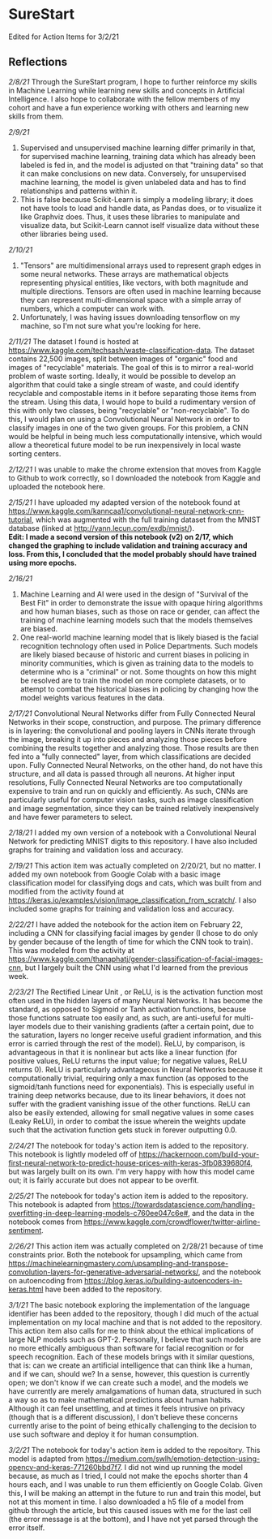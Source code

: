 # SureStart
Edited for Action Items for 3/2/21


## Reflections

*2/8/21*
Through the SureStart program, I hope to further reinforce my skills in Machine Learning while learning new skills and concepts in Artificial Intelligence. I also hope to collaborate with the fellow members of my cohort and have a fun experience working with others and learning new skills from them.  

*2/9/21*
1. Supervised and unsupervised machine learning differ primarily in that, for supervised machine learning, training data which has already been labeled is fed in, and the model is adjusted on that "training data" so that it can make conclusions on new data. Conversely, for unsupervised machine learning, the model is given unlabeled data and has to find relationships and patterns within it.  
2. This is false because Scikit-Learn is simply a modeling library; it does not have tools to load and handle data, as Pandas does, or to visualize it like Graphviz does. Thus, it uses these libraries to manipulate and visualize data, but Scikit-Learn cannot iself visualize data without these other libraries being used.  

*2/10/21*
1. "Tensors" are multidimensional arrays used to represent graph edges in some neural networks. These arrays are mathematical objects representing physical entities, like vectors, with both magnitude and multiple directions. Tensors are often used in machine learning because they can represent multi-dimensional space with a simple array of numbers, which a computer can work with.  
2. Unfortunately, I was having issues downloading tensorflow on my machine, so I'm not sure what you're looking for here.  

*2/11/21*
The dataset I found is hosted at https://www.kaggle.com/techsash/waste-classification-data. The dataset contains 22,500 images, split between images of "organic" food and images of "recyclable" materials. The goal of this is to mirror a real-world problem of waste sorting. Ideally, it would be possible to develop an algorithm that could take a single stream of waste, and could identify recyclable and compostable items in it before separating those items from the stream. Using this data, I would hope to build a rudimentary version of this with only two classes, being "recyclable" or "non-recyclable". To do this, I would plan on using a Convolutional Neural Network in order to classify images in one of the two given groups. For this problem, a CNN would be helpful in being much less computationally intensive, which would allow a theoretical future model to be run inexpensively in local waste sorting centers.  

*2/12/21*
I was unable to make the chrome extension that moves from Kaggle to Github to work correctly, so I downloaded the notebook from Kaggle and uploaded the notebook here.  

*2/15/21*
I have uploaded my adapted version of the notebook found at https://www.kaggle.com/kanncaa1/convolutional-neural-network-cnn-tutorial, which was augmented with the full training dataset from the MNIST database (linked at http://yann.lecun.com/exdb/mnist/).  
**Edit: I made a second version of this notebook (v2) on 2/17, which changed the graphing to include validation and training accuracy and loss. From this, I concluded that the model probably should have trained using more epochs.**  

*2/16/21*
1. Machine Learning and AI were used in the design of "Survival of the Best Fit" in order to demonstrate the issue with opaque hiring algorithms and how human biases, such as those on race or gender, can affect the training of machine learning models such that the models themselves are biased.  
2. One real-world machine learning model that is likely biased is the facial recognition technology often used in Police Departments. Such models are likely biased because of historic and current biases in policing in minority communities, which is given as training data to the models to determine who is a "criminal" or not. Some thoughts on how this might be resolved are to train the model on more complete datasets, or to attempt to combat the historical biases in policing by changing how the model weights various features in the data.  

*2/17/21*
Convolutional Neural Networks differ from Fully Connected Neural Networks in their scope, construction, and purpose. The primary difference is in layering: the convolutional and pooling layers in CNNs iterate through the image, breaking it up into pieces and analyzing those pieces before combining the results together and analyzing those. Those results are then fed into a "fully connected" layer, from which classifications are decided upon. Fully Connected Neural Networks, on the other hand, do not have this structure, and all data is passed through all neurons. At higher input resolutions, Fully Connected Neural Networks are too computationally expensive to train and run on quickly and efficiently. As such, CNNs are particularly useful for computer vision tasks, such as image classification and image segmentation, since they can be trained relatively inexpensively and have fewer parameters to select.   

*2/18/21* I added my own version of a notebook with a Convolutional Neural Network for predicting MNIST digits to this repository. I have also included graphs for training and validation loss and accuracy.

*2/19/21* This action item was actually completed on 2/20/21, but no matter. I added my own notebook from Google Colab with a basic image classification model for classifying dogs and cats, which was built from and modified from the activity found at https://keras.io/examples/vision/image_classification_from_scratch/. I also included some graphs for training and validation loss and accuracy.  

*2/22/21* I have added the notebook for the action item on February 22, including a CNN for classifying facial images by gender (I chose to do only by gender because of the length of time for which the CNN took to train). This was modeled from the activity at https://www.kaggle.com/thanaphatj/gender-classification-of-facial-images-cnn, but I largely built the CNN using what I'd learned from the previous week.  

*2/23/21* The Rectified Linear Unit , or ReLU, is is the activation function most often used in the hidden layers of many Neural Networks. It has become the standard, as opposed to Sigmoid or Tanh activation functions, because those functions satruate too easily and, as such, are anti-useful for multi-layer models due to their vanishing gradients (after a certain point, due to the saturation, layers no longer receive useful gradient information, and this error is carried through the rest of the model). ReLU, by comparison, is advantageous in that it is nonlinear but acts like a linear function (for positive values, ReLU returns the input value; for negative values, ReLU returns 0). ReLU is particularly advantageous in Neural Networks because it computationally trivial, requiring only a max function (as opposed to the sigmoid/tanh functions need for exponentials). This is especially useful in training deep networks because, due to its linear behaviors, it does not suffer with the gradient vanishing issue of the other functions. ReLU can also be easily extended, allowing for small negative values in some cases (Leaky ReLU), in order to combat the issue wherein the weights update such that the activation function gets stuck in forever outputting 0.0.  

*2/24/21* The notebook for today's action item is added to the repository. This notebook is lightly modeled off of https://hackernoon.com/build-your-first-neural-network-to-predict-house-prices-with-keras-3fb0839680f4, but was largely built on its own. I'm very happy with how this model came out; it is fairly accurate but does not appear to be overfit.  

*2/25/21* The notebook for today's action item is added to the repository. This notebook is adapted from https://towardsdatascience.com/handling-overfitting-in-deep-learning-models-c760ee047c6e#, and the data in the notebook comes from https://www.kaggle.com/crowdflower/twitter-airline-sentiment.  

*2/26/21* This action item was actually completed on 2/28/21 because of time constraints prior. Both the notebook for upsampling, which came from https://machinelearningmastery.com/upsampling-and-transpose-convolution-layers-for-generative-adversarial-networks/, and the notebook on autoencoding from https://blog.keras.io/building-autoencoders-in-keras.html have been added to the repository.  

*3/1/21* The basic notebook exploring the implementation of the language identifier has been added to the repository, though I did much of the actual implementation on my local machine and that is not added to the repository. This action item also calls for me to think about the ethical implications of large NLP models such as GPT-2. Personally, I believe that such models are no more ethically ambiguous than software for facial recognition or for speech recognition. Each of these models brings with it similar questions, that is: can we create an artificial intelligence that can think like a human, and if we can, should we? In a sense, however, this question is currently open; we don't know if we can create such a model, and the models we have currently are merely amalgamations of human data, structured in such a way so as to make mathematical predictions about human habits. Although it can feel unsettling, and at times it feels intrusive on privacy (though that is a different discussion), I don't believe these concerns currently arise to the point of being ethically challenging to the decision to use such software and deploy it for human consumption.  

*3/2/21* The notebook for today's action item is added to the repository. This model is adapted from https://medium.com/swlh/emotion-detection-using-opencv-and-keras-771260bbd7f7. I did not wind up running the model because, as much as I tried, I could not make the epochs shorter than 4 hours each, and I was unable to run them efficiently on Google Colab. Given this, I will be making an attempt in the future to run and train this model, but not at this moment in time. I also downloaded a h5 file of a model from github through the article, but this caused issues with me for the last cell (the error message is at the bottom), and I have not yet parsed through the error itself.  
